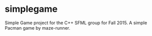 # simplegame
Simple Game project for the C++ SFML group for Fall 2015. 
A simple Pacman game by maze-runner.
